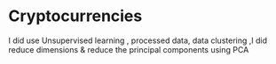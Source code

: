 # Cryptocurrencies
I did use Unsupervised learning , processed  data, data clustering ,I did reduce dimensions & reduce the principal components using PCA
